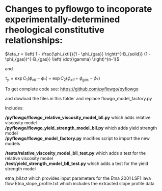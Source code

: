 # Changes to pyflowgo to incoporate experimentally-determined rheological constitutive relationships:

$\eta_r = \left( 1 - \frac{\phi_{xtl}}{1 - \phi_{gas}} \right)^{-B_{solid}} (1 - \phi_{gas})^{-B_{gas}} \left( \dot{\gamma} \right)^{n-1}$

and 

$\tau_y = \exp{C_1(\phi_{xtl} - \phi_*)} + \exp{C_2(\phi_{xtl} + \phi_{gas} - \phi_*)}$

To get complete code see: https://github.com/pyflowgo/pyflowgo

and dowload the files in this folder and replace flowgo_model_factory.py

Includes:

__/pyflowgo/flowgo_relative_viscosity_model_bll.py__ which adds relative viscosity model\
__/pyflowgo/flowgo_yield_strength_model_bll.py__ which adds yield strength model\
__/pyflowgo/flowgo_model_factory.py__ modifies script to import the new models

__/tests/relative_viscosity_model_bll_test.py__ which adds a test for the relative viscosity model\
__/test/yield_strength_model_bll_test.py__ which adds a test for the yield strength model

etna_bll.txt which provides input parameters for the Etna 2001 LSF1 lava flow
Etna_slope_profile.txt which includes the extracted slope profile data
